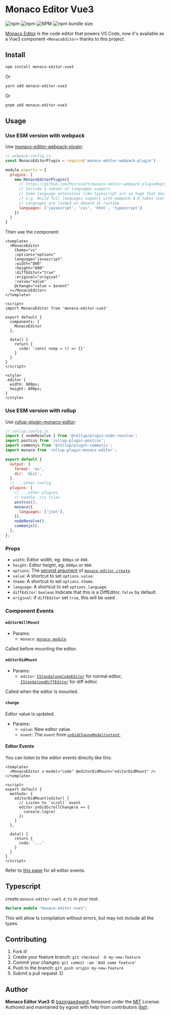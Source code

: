 # Monaco Editor Vue3
![npm](https://img.shields.io/npm/v/monaco-editor-vue3)
![npm](https://img.shields.io/npm/dt/monaco-editor-vue3)
![NPM](https://img.shields.io/npm/l/monaco-editor-vue3)
![npm bundle size](https://img.shields.io/bundlephobia/min/format-rmb)

[Monaco Editor](https://github.com/Microsoft/monaco-editor) is the code editor that powers VS Code, now it's available as a Vue3 component `<MonacoEditor>` thanks to this project.

## Install

```bash
npm install monaco-editor-vue3
```

Or

```bash
yarn add monaco-editor-vue3
```

Or

```bash
pnpm add monaco-editor-vue3
```

## Usage

### Use ESM version with webpack

Use [monaco-editor-webpack-plugin](https://github.com/Microsoft/monaco-editor-webpack-plugin):

```js
// webpack.config.js
const MonacoEditorPlugin = require('monaco-editor-webpack-plugin')

module.exports = {
  plugins: [
    new MonacoEditorPlugin({
      // https://github.com/Microsoft/monaco-editor-webpack-plugin#options
      // Include a subset of languages support
      // Some language extensions like typescript are so huge that may impact build performance
      // e.g. Build full languages support with webpack 4.0 takes over 80 seconds
      // Languages are loaded on demand at runtime
      languages: ['javascript', 'css', 'html', 'typescript']
    })
  ]
}
```

Then use the component:

```vue
<template>
  <MonacoEditor
    theme="vs"
    :options="options"
    language="javascript"
    :width="800"
    :height="800"
    :diffEditor="true"
    :original="original"
    :value="value"
    @change="value = $event"
  ></MonacoEditor>
</template>

<script>
import MonacoEditor from 'monaco-editor-vue3'

export default {
  components: {
    MonacoEditor
  },

  data() {
    return {
      code: 'const noop = () => {}'
    }
  }
}
</script>

<style>
.editor {
  width: 600px;
  height: 800px;
}
</style>
```

### Use ESM version with rollup

Use [rollup-plugin-monaco-editor](https://github.com/chengcyber/rollup-plugin-monaco-editor):

```js
// rollup.config.js
import { nodeResolve } from '@rollup/plugin-node-resolve';
import postcss from 'rollup-plugin-postcss';
import commonjs from '@rollup/plugin-commonjs';
import monaco from 'rollup-plugin-monaco-editor';

export default {
  output: {
    format: 'es',
    dir: 'dist',
  },
  // ...other config
  plugins: [
    // ...other plugins
    // handle .css files
    postcss(),
    monaco({
      languages: ['json'],
    }),
    nodeResolve(),
    commonjs(),
  ],
};
```


### Props
- `width`: Editor width, eg: `800px` or `800`.
- `height`: Editor height, eg: `800px` or `800`.
- `options`: The [second argument](https://microsoft.github.io/monaco-editor/api/interfaces/monaco.editor.ieditorconstructionoptions.html) of [`monaco.editor.create`](https://microsoft.github.io/monaco-editor/api/modules/monaco.editor.html#create).
- `value`: A shortcut to set `options.value`.
- `theme`: A shortcut to set `options.theme`.
- `language`: A shortcut to set `options.language`.
- `diffEditor`: `boolean` Indicate that this is a DiffEditor, `false` by default.
- `original`: if `diffEditor` set `true`, this will be used .

### Component Events

#### `editorWillMount`

- Params:
  - `monaco`: [`monaco module`](https://microsoft.github.io/monaco-editor/api/index.html)

Called before mounting the editor.

#### `editorDidMount`

- Params:
  - `editor`: [`IStandaloneCodeEditor`](https://microsoft.github.io/monaco-editor/api/interfaces/monaco.editor.istandalonecodeeditor.html) for normal editor, [`IStandaloneDiffEditor`](https://microsoft.github.io/monaco-editor/api/interfaces/monaco.editor.istandalonediffeditor.html) for diff editor.

Called when the editor is mounted.

#### `change`

Editor value is updated.

- Params:
  - `value`: New editor value.
  - `event`: The `event` from [`onDidChangeModelContent`](https://microsoft.github.io/monaco-editor/api/interfaces/monaco.editor.istandalonecodeeditor.html#ondidchangemodelcontent).

#### Editor Events

You can listen to the editor events directly like this:

```vue
<template>
  <MonacoEditor v-model="code" @editorDidMount="editorDidMount" />
</template>

<script>
export default {
  methods: {
    editorDidMount(editor) {
      // Listen to `scroll` event
      editor.onDidScrollChange(e => {
        console.log(e)
      })
    }
  },

  data() {
    return {
      code: '...'
    }
  }
}
</script>
```

Refer to [this page](https://microsoft.github.io/monaco-editor/api/interfaces/monaco.editor.istandalonecodeeditor.html) for all editor events.

## Typescript
create `monaco-editor-vue3.d.ts` in your root.
```ts
declare module "monaco-editor-vue3";
```
This will allow ts compilation without errors, but may not include all the types.

## Contributing

1. Fork it!
2. Create your feature branch: `git checkout -b my-new-feature`
3. Commit your changes: `git commit -am 'Add some feature'`
4. Push to the branch: `git push origin my-new-feature`
5. Submit a pull request :D

## Author

**Monaco Editor Vue3** © [bazingaedward](https://github.com/bazingaedward), Released under the [MIT](./LICENSE) License.<br>
Authored and maintained by egoist with help from contributors ([list](https://github.com/bazingaedward/monaco-editor-vue3/contributors)).
